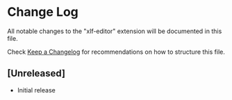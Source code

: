 # Change Log

All notable changes to the "xlf-editor" extension will be documented in this file.

Check [Keep a Changelog](http://keepachangelog.com/) for recommendations on how to structure this file.

## [Unreleased]

- Initial release